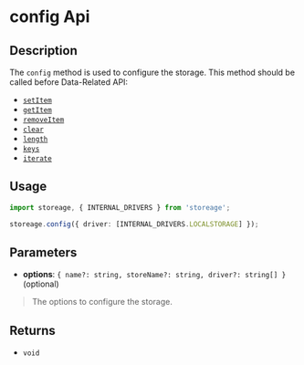# config Api

## Description

The `config` method is used to configure the storage.
This method should be called before Data-Related API:

- [`setItem`](/api-reference/set-item.md)
- [`getItem`](/api-reference/get-item.md)
- [`removeItem`](/api-reference/remove-item.md)
- [`clear`](/api-reference/clear.md)
- [`length`](/api-reference/length.md)
- [`keys`](/api-reference/keys.md)
- [`iterate`](/api-reference/iterate.md)

## Usage

```ts
import storeage, { INTERNAL_DRIVERS } from 'storeage';

storeage.config({ driver: [INTERNAL_DRIVERS.LOCALSTORAGE] });
```

## Parameters

- **options**: `{ name?: string, storeName?: string, driver?: string[] }` (optional)

> The options to configure the storage.

## Returns

- `void`
